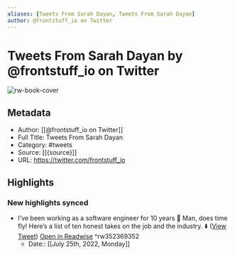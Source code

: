 ```yaml
---
aliases: [Tweets From Sarah Dayan, Tweets From Sarah Dayan]
author: @frontstuff_io on Twitter
---
```

# Tweets From Sarah Dayan by @frontstuff_io on Twitter

![rw-book-cover](https://pbs.twimg.com/profile_images/977873484759158784/mOItIR7M.jpg)

## Metadata
- Author: [[@frontstuff_io on Twitter]]
- Full Title: Tweets From Sarah Dayan
- Category: #tweets
- Source: [[{source}]]
- URL: https://twitter.com/frontstuff_io

## Highlights
### New highlights synced
- I’ve been working as a software engineer for 10 years 🎂 Man, does time fly!
  Here’s a list of ten honest takes on the job and the industry.
  ⬇️ ([View Tweet](https://twitter.com/frontstuff_io/status/1287423171247968256)) [Open in Readwise](https://readwise.io/open/352369352) ^rw352369352
    - Date:: [[July 25th, 2022, Monday]]
